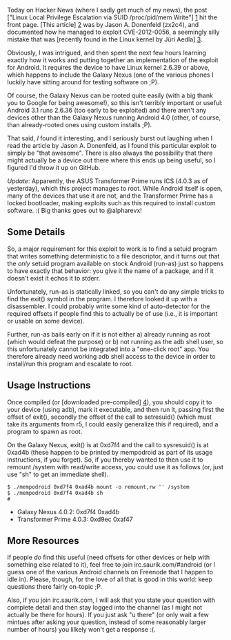 Today on Hacker News (where I sadly get much of my news), the post ["Linux Local Privilege Escalation via SUID /proc/pid/mem Write"] [1] hit the front page. [This article] [2] was by Jason A. Donenfeld (zx2c4), and documented how he managed to exploit CVE-2012-0056, a seemingly silly mistake that was [recently found in the Linux kernel by Jüri Aedla] [3].

  [1]: http://news.ycombinator.com/item?id=3498835
  [2]: http://blog.zx2c4.com/749
  [3]: http://git.kernel.org/?p=linux/kernel/git/torvalds/linux-2.6.git;a=commitdiff;h=e268337dfe26dfc7efd422a804dbb27977a3cccc

Obviously, I was intrigued, and then spent the next few hours learning exactly how it works and putting together an implementation of the exploit for Android. It requires the device to have Linux kernel 2.6.39 or above, which happens to include the Galaxy Nexus (one of the various phones I luckily have sitting around for testing software on ;P).

Of course, the Galaxy Nexus can be rooted quite easily (with a big thank you to Google for being awesome!), so this isn't terribly important or useful: Android 3.1 runs 2.6.36 (too early to be exploited) and there aren't any devices other than the Galaxy Nexus running Android 4.0 (other, of course, than already-rooted ones using custom installs ;P).

That said, _I_ found it interesting, and I seriously burst out laughing when I read the article by Jason A. Donenfeld, as I found this particular exploit to simply be "that awesome". There is also always the possibility that there might actually be a device out there where this ends up being useful, so I figured I'd throw it up on GitHub.

*Update*: Apparently, the ASUS Transformer Prime runs ICS (4.0.3 as of yesterday), which this project manages to root. While Android itself is open, many of the devices that use it are not, and the Transformer Prime has a locked bootloader, making exploits such as this required to install custom software. :( Big thanks goes out to @alpharevx!

Some Details
------------

So, a major requirement for this exploit to work is to find a setuid program that writes something deterministic to a file descriptor, and it turns out that the _only_ setuid program available on stock Android (run-as) just so happens to have exactly that behavior: you give it the name of a package, and if it doesn't exist it echos it to stderr.

Unfortunately, run-as is statically linked, so you can't do any simple tricks to find the exit() symbol in the program. I therefore looked it up with a disassembler. I could probably write some kind of auto-detector for the required offsets if people find this to actually be of use (i.e., it is important or usable on some device).

Further, run-as bails early on if it is not either a) already running as root (which would defeat the purpose) or b) not running as the adb shell user, so this unfortunately cannot be integrated into a "one-click root" app. You therefore already need working adb shell access to the device in order to install/run this program and escalate to root.

Usage Instructions
------------------

Once compiled (or [downloaded pre-compiled] [4]), you should copy it to your device (using adb), mark it executable, and then run it, passing first the offset of exit(), secondly the offset of the call to setresuid() (which must take its arguments from r5, I could easily generalize this if required), and a program to spawn as root.

  [4]: http://cache.saurik.com/android/armeabi/mempodroid

On the Galaxy Nexus, exit() is at 0xd7f4 and the call to sysresuid() is at 0xad4b (these happen to be printed by mempodroid as part of its usage instructions, if you forget). So, if you thereby wanted to then use it to remount /system with read/write access, you could use it as follows (or, just use "sh" to get an immediate shell).

    $ ./mempodroid 0xd7f4 0xad4b mount -o remount,rw '' /system
    $ ./mempodroid 0xd7f4 0xad4b sh
    # 

* Galaxy Nexus 4.0.2: 0xd7f4 0xad4b
* Transformer Prime 4.0.3: 0xd9ec 0xaf47

More Resources
--------------

If people _do_ find this useful (need offsets for other devices or help with something else related to it), feel free to join irc.saurik.com/#android (or I guess one of the various Android channels on Freenode that I happen to idle in). Please, though, for the love of all that is good in this world: keep questions there fairly on-topic ;P.

Also, if you join irc.saurik.com, I will ask that you state your question with complete detail and then stay logged into the channel (as I might not actually be there for hours). If you just ask "u there" (or only wait a few mintues after asking your question, instead of some reasonably larger number of hours) you lilkely won't get a response :(.

